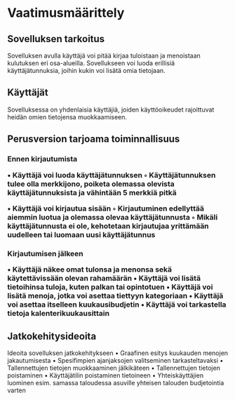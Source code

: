 <h1>Vaatimusmäärittely</h1>

<h2>Sovelluksen tarkoitus</h2>

Sovelluksen avulla käyttäjä voi pitää kirjaa 
tuloistaan ja menoistaan kulutuksen eri 
osa-alueilla. Sovellukseen voi luoda erillisiä 
käyttäjätunnuksia, joihin kukin voi lisätä omia 
tietojaan.

<h2>Käyttäjät</h2>
Sovelluksessa on yhdenlaisia käyttäjiä, joiden 
käyttöoikeudet rajoittuvat heidän omien tietojensa 
muokkaamiseen.

<h2>Perusversion tarjoama toiminnallisuus</h2>

<h3>Ennen kirjautumista

• Käyttäjä voi luoda käyttäjätunnuksen
◦ Käyttäjätunnuksen tulee olla merkkijono, poiketa 
olemassa olevista käyttäjätunnuksista ja vähintään 5 
merkkiä pitkä

• Käyttäjä voi kirjautua sisään
◦ Kirjautuminen edellyttää aiemmin luotua ja 
olemassa olevaa käyttäjätunnusta
◦ Mikäli käyttäjätunnusta ei ole, kehotetaan 
kirjautujaa yrittämään uudelleen tai luomaan uusi 
käyttäjätunnus

<h3>Kirjautumisen jälkeen

• Käyttäjä näkee omat tulonsa ja menonsa sekä 
käytettävissään olevan rahamäärän
• Käyttäjä voi lisätä tietoihinsa tuloja, kuten 
palkan tai opintotuen
• Käyttäjä voi lisätä menoja, jotka voi asettaa 
tiettyyn kategoriaan
• Käyttäjä voi asettaa itselleen kuukausibudjetin
• Käyttäjä voi tarkastella tietoja 
kalenterikuukausittain

<h2>Jatkokehitysideoita</h2>

Ideoita sovelluksen jatkokehitykseen
• Graafinen esitys kuukauden menojen jakautumisesta
• Spesifimpien ajanjaksojen valitseminen 
tarkasteltavaksi
• Tallennettujen tietojen muokkaaminen jälkikäteen
• Tallennettujen tietojen poistaminen
• Käyttäjätilin poistaminen tietoineen
• Yhteiskäyttäjien luominen esim. samassa taloudessa 
asuville yhteisen talouden budjetointia varten

